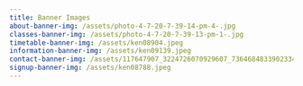 ```yaml
---
title: Banner Images
about-banner-img: /assets/photo-4-7-20-7-39-14-pm-4-.jpg
classes-banner-img: /assets/photo-4-7-20-7-39-13-pm-1-.jpg
timetable-banner-img: /assets/ken08904.jpeg
information-banner-img: /assets/ken09139.jpeg
contact-banner-img: /assets/117647907_3224726070929607_736468483390233484_n.jpg
signup-banner-img: /assets/ken08788.jpeg
---
```

